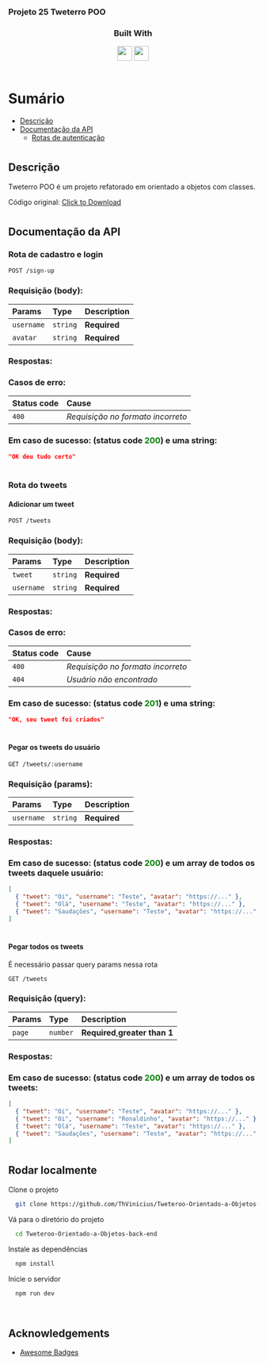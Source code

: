 ### Projeto 25 Tweterro POO

<div align="center">

  <h3>Built With</h3>

  <img src="https://img.shields.io/badge/Node.js-43853D?style=for-the-badge&logo=node.js&logoColor=white" height="30px"/>  
  <img src="https://img.shields.io/badge/Express.js-404D59?style=for-the-badge&logo=express.js&logoColor=white" height="30px"/>
  
  
  <!-- Badges source: https://dev.to/envoy_/150-badges-for-github-pnk -->
</div>

<br/>

# Sumário

- [Descrição](#description)
- [Documentação da API](#api)
  - [Rotas de autenticação](#authentication-routes)

#

<div id='description'/>

## Descrição

Tweterro POO é um projeto refatorado em orientado a objetos com classes.

Código original: <a href="./assets/files/tweteroo__base.zip" download>Click to Download</a>

#

<div id='api'/>

## Documentação da API

<div id='authentication-routes'/>

### Rota de cadastro e login

```http
POST /sign-up
```

<h3>Requisição (body):</h3>

| Params     | Type     | Description  |
| :--------- | :------- | :----------- |
| `username` | `string` | **Required** |
| `avatar`   | `string` | **Required** |

<h3>Respostas:</h3>

<h3>Casos de erro:</h3>

| Status code | Cause                             |
| :---------- | :-------------------------------- |
| `400`       | _Requisição no formato incorreto_ |

<h3>Em caso de sucesso: (status code <span style="color:green">200</span>) e uma string:</h3>

```json
"OK deu tudo certo"
```

#

<div id='tweets-routes'/>

### Rota do tweets

<div id='post-tweet'/>

#### Adicionar um tweet

```http
POST /tweets
```

<h3>Requisição (body):</h3>

| Params     | Type     | Description  |
| :--------- | :------- | :----------- |
| `tweet`    | `string` | **Required** |
| `username` | `string` | **Required** |

<h3>Respostas:</h3>

<h3>Casos de erro:</h3>

| Status code | Cause                             |
| :---------- | :-------------------------------- |
| `400`       | _Requisição no formato incorreto_ |
| `404`       | _Usuário não encontrado_          |

<h3>Em caso de sucesso: (status code <span style="color:green">201</span>) e uma string:</h3>

```json
"OK, seu tweet foi criados"
```

#

<div id='get-tweets-user'/>

#### Pegar os tweets do usuário

```http
GET /tweets/:username
```

<h3>Requisição (params):</h3>

| Params     | Type     | Description  |
| :--------- | :------- | :----------- |
| `username` | `string` | **Required** |

<h3>Respostas:</h3>

<h3>Em caso de sucesso: (status code <span style="color:green">200</span>) e um array de todos os tweets daquele usuário:</h3>

```json
[
  { "tweet": "Oi", "username": "Teste", "avatar": "https://..." },
  { "tweet": "Olá", "username": "Teste", "avatar": "https://..." },
  { "tweet": "Saudações", "username": "Teste", "avatar": "https://..." }
]
```

#

<div id='get-tweets'/>

#### Pegar todos os tweets

É necessário passar query params nessa rota

```http
GET /tweets
```

<h3>Requisição (query):</h3>

| Params | Type     | Description                     |
| :----- | :------- | :------------------------------ |
| `page` | `number` | **Required**,**greater than 1** |

<h3>Respostas:</h3>

<h3>Em caso de sucesso: (status code <span style="color:green">200</span>) e um array de todos os tweets:</h3>

```json
[
  { "tweet": "Oi", "username": "Teste", "avatar": "https://..." },
  { "tweet": "Oi", "username": "Ronaldinho", "avatar": "https://..." },
  { "tweet": "Olá", "username": "Teste", "avatar": "https://..." },
  { "tweet": "Saudações", "username": "Teste", "avatar": "https://..." }
]
```

#

## Rodar localmente

Clone o projeto

```bash
  git clone https://github.com/ThVinicius/Tweteroo-Orientado-a-Objetos-back-end.git
```

Vá para o diretório do projeto

```bash
  cd Tweteroo-Orientado-a-Objetos-back-end
```

Instale as dependências

```bash
  npm install
```

Inicie o servidor

```bash
  npm run dev
```

</br>

## Acknowledgements

- [Awesome Badges](https://github.com/Envoy-VC/awesome-badges)

</br>
